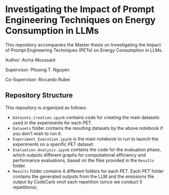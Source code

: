 # Investigating the Impact of Prompt Engineering Techniques on Energy Consumption in LLMs
This repository accompanies the Master thesis on Investigating the Impact of Prompt Engineering Techniques (PETs) on Energy Consumption in LLMs. 

Author: Aicha Moussaid

Supervisor: Phuong T. Nguyen

Co-Supervisor: Riccardo Rubei

## Repository Structure 

This repository is organized as follows:

* `Datasets_Creation.ipynb` contains code for creating the main datasets used in the experiments for each PET. 
* `Datasets` folder contains the resulting datasets by the above notebook if you don't wish to run it.
* `Experiment_Execution.ipynb` is the main notebook to run to launch the experiments on a specific PET dataset.
* `Evaluation_Analysis.ipynb` contains the code for the evaluation phase, which outputs different graphs for computational efficiency and performance evaluations, based on the files provided in the `Results` folder.
* `Results` folder contains 4 different folders for each PET. Each PET folder contains the generated outputs from the LLM and the emissions file output by CodeCarb onof each repetition (since we conduct 5 repetitions). 

